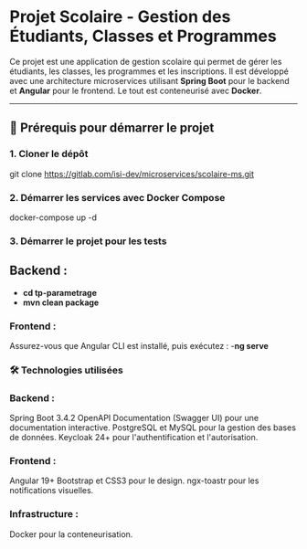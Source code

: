 # Projet Scolaire - Gestion des Étudiants, Classes et Programmes

Ce projet est une application de gestion scolaire qui permet de gérer les étudiants, les classes, les programmes et les inscriptions. Il est développé avec une architecture microservices utilisant **Spring Boot** pour le backend et **Angular** pour le frontend. Le tout est conteneurisé avec **Docker**.

---

## 🚀 Prérequis pour démarrer le projet

### 1. Cloner le dépôt
git clone https://gitlab.com/isi-dev/microservices/scolaire-ms.git

### 2. Démarrer les services avec Docker Compose
docker-compose up -d

### 3. Démarrer le projet pour les tests
## Backend :
- **cd tp-parametrage**
- **mvn clean package**
### Frontend :
Assurez-vous que Angular CLI est installé, puis exécutez :
-**ng serve**

### 🛠 Technologies utilisées

### Backend :
Spring Boot 3.4.2
OpenAPI Documentation (Swagger UI) pour une documentation interactive.
PostgreSQL et MySQL pour la gestion des bases de données.
Keycloak 24+ pour l'authentification et l'autorisation.

### Frontend :
Angular 19+
Bootstrap et CSS3 pour le design.
ngx-toastr pour les notifications visuelles.

### Infrastructure :
Docker pour la conteneurisation.

